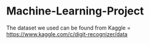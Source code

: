 # Machine-Learning-Project
The dataset we used can be found from Kaggle = https://www.kaggle.com/c/digit-recognizer/data
